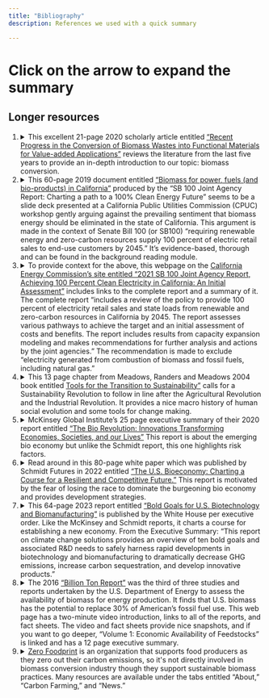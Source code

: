 ```yaml
---
title: "Bibliography"
description: References we used with a quick summary

---
```

<!-- adding style for pre tag for text wrap-->
<style>
pre {
    white-space: pre-wrap;       /* Since CSS 2.1 */
    white-space: -moz-pre-wrap;  /* Mozilla, since 1999 */
    white-space: -pre-wrap;      /* Opera 4-6 */
    white-space: -o-pre-wrap;    /* Opera 7 */
    word-wrap: break-word;       /* Internet Explorer 5.5+ */
}
</style>
# Click on the arrow to expand the summary

## Longer resources

1. <details><summary> This excellent 21-page 2020 scholarly article entitled <a href="https://www.tandfonline.com/doi/full/10.1080/14686996.2020.1848213">“Recent Progress in the Conversion of Biomass Wastes into Functional Materials for Value-added Applications”</a> reviews the literature from the last five years to provide an in-depth introduction to our topic:  biomass conversion. </summary>

    <pre>
    - In this reading they talk about research within 5 years including
        * Natural polymers
        * Biomass wastes
        * Using carbon materials as
            * Absorbents
            * Catalyst carriers
            * Electrode materials
            * Functional composites
    - Going into the third paragraph, they write about different examples of biomass including
        * Wood
        * Ag waste peels
        * Biochar
            - Online def: black carbon produced from biomass sources
                * wood chips
                * plant residues
                * manure
                * other agricultural waste products
    - Agricultural waste and biomass wastes that come from ag are produced  over  hundred million tons per year.
    - They also stated that coffee industries produce over 7 million tons of coffee grounds coffee pulp and cherry hush which ends up causing disposal problems
    - crop straw (Cellulose, hemicellulose, and lignin)
    - rice husk(cellulose (25–35%), hemicellulose (18–21%), lignin (26–31%) and silica (15–17%)) peanut shells, corn cob(contains 39–45% of glucan, 25–35% of xylan, 17–21% of lignin)
    - Natural polymers can be used instead of synthetic polymers which come from fossil resources.
        * Within all of these natural resources, the different types of polymers that come from them are often  overlooked
    - Overview of first reading: This text was meant to highlight newer ways of using natural resources other than having them dumped in landfills.  There are still some uses for biomass that have not been fully explored.
    </pre>

1. <details><summary>This 60-page 2019 document entitled <a href="pdfs/biomassForPower.pdf" class="image fit">“Biomass for power, fuels (and bio-products) in California”</a> produced by the “SB 100 Joint Agency Report: Charting a path to a 100% Clean Energy Future” seems to be a slide deck presented at a California Public Utilities Commission (CPUC) workshop gently arguing against the prevailing sentiment that biomass energy should be eliminated in the state of California. This argument is made in the context of Senate Bill 100 (or SB100) “requiring renewable energy and zero-carbon resources supply 100 percent of electric retail sales to end-use customers by 2045.” It’s evidence-based, thorough and can be found in the background reading module.</summary>

    <pre>
    - The SB 100 policy mandates that California will achieve 100 percent renewable energy and zero-carbon resources for electric retail sales to end-use customers and state agencies by December 31, 2045, while ensuring that the transition does not lead to increased greenhouse gas emissions within the western electricity grid.
    - The transition to a zero-carbon electric system faces challenges in sectors such as aviation, long-distance transport, industrial materials, and maintaining highly reliable electricity. Energy-dense liquid fuels derived from biofuels or advanced synthetic processes present potential solutions to these challenges.
    - Achieving high reliability in a power sector heavily reliant on variable renewables requires storage solutions or flexible generators with low fixed costs. Alternatives and innovations are essential to ensure grid stability and reliability.
    - California's biomass resources, including forest, urban, and agricultural biomass, offer transformation pathways for generating power, fuels, and bioproducts. These resources can be integrated to create a more sustainable energy system.
    - The utilization of solid fuel biomass in California involves a variety of agricultural and food processing residues, clean urban wood, and forest product residues. While biomass steam plants were initially constructed to mitigate pollution from open burning, they currently face challenges related to cost, efficiency, and perception of pollution. However, the significant availability of woody biomass from expanding tree and vine acreage presents opportunities for power, liquid fuel, and biogas production, while also reducing emissions from open burning and maximizing resource utilization.
    </pre>

1. <details><summary>To provide context for the above, this webpage on the <a href="https://www.energy.ca.gov/publications/2021/2021-sb-100-joint-agency-report-achieving-100-percent-clean-electricity">California Energy Commission’s site entitled “2021 SB 100 Joint Agency Report, Achieving 100 Percent Clean Electricity in California: An Initial Assessment”</a> includes links to the complete report and a summary of it. The complete report “includes a review of the policy to provide 100 percent of electricity retail sales and state loads from renewable and zero-carbon resources in California by 2045. The report assesses various pathways to achieve the target and an initial assessment of costs and benefits. The report includes results from capacity expansion modeling and makes recommendations for further analysis and actions by the joint agencies.”  The recommendation is made to exclude “electricity generated from combustion of biomass and fossil fuels, including natural gas.”</summary>

1. <details><summary>This 13 page chapter from Meadows, Randers and Meadows 2004 book entitled <a href = "https://donellameadows.org/archives/tools-for-the-transition-to-sustainability/"> Tools for the Transition to Sustainability”</a> calls for a Sustainability Revolution to follow in line after the Agricultural Revolution and the Industrial Revolution. It provides a nice macro history of human social evolution and some tools for change making. </summary>

    <pre>
    - Most “answers” for sustainability, things ‘every day people’ can do, are not cut & dry, one-fits all answers that are attainable for everyone
        - Ie buying an energy-efficient car, recycle bottles and cans, or vote
            -“if you are among those people in the world blessed with cars, bottles, cans, or elections”
        - There are five essential tools which any society that hopes to survive over the long term must utilize:
            - Visioning
            - Networking
            - Truth-telling
            - Learning
            - Loving
        - If a small group of people are persistent and consistent with the application of these then they have the potential to produce enormous change, perhaps producing a revolution
            -Revolution being defined as a large scale social, behavioral, and educational change
        - Visioning:
            - Imagining, first general then with increasing specificity, what you really want
                -Removing any and all restraints of “feasibility”
        - Networking:
            - A network is nonhierarchical, it is a web of connections among equals, held together not by force, obligation, material incentive, or social contract, but by shared values and the understanding that some tasks can be accomplished together that could never be accomplished separately.
        - Truth-telling:
            - Instead of giving information with negative undertones try to use positive ones
            - A warning about the future being a predication of doom vs a warning about the future as a recommendation to follow a different path
        - Learning:
            - Learning means the willingness to go slowly, to try things out, and to collect information about the effects of actions, including the crucial but not always welcome information that the action is not working
        - Loving:
            -Individualism and short-sightedness are the greatest problems of the current social system, we think, and the deepest cause of unsustainability. Love and compassion institutionalized in collective solutions is the better alternative.
    </pre>

1. <details><summary>McKinsey Global Institute’s 25 page executive summary of their 2020 report entitled <a href="https://www.mckinsey.com/~/media/mckinsey/industries/life%20sciences/our%20insights/the%20bio%20revolution%20innovations%20transforming%20economies%20societies%20and%20our%20lives/mgi_the%20bio%20revolution_executive%20summary_may%202020.pdf"> “The Bio Revolution: Innovations Transforming Economies, Societies, and our Lives”</a> This report is about the emerging bio economy but unlike the Schmidt report, this one highlights risk factors. </summary>

    <pre>
    - Biomolecules, biosystems, biomachines, and biocomputing are all emerging and evolving technologies, and are being adapted for commercial use.
    - Approximately 60% of physical inputs to the global economy could be produced biologically: about one-third are biological materials and the remaining two-thirds are non-biological.
    - Biotechnology advancements and currently feasible applications could be valued up to $4 trillion a year over the next 10 to 20 years.
    - Very serious risks exist with new biological capabilities and there needs to be an established proactive, rather than reactive approach moving forward.
    - There are 3 stages from lab to market: scientific research, commercial availability, and diffusion at scale.
    - Bio-literacy will need to be instituted across populations for effective risk-reward mitigations.
    - Research and development is shifting from discovery by accident to rational design.
    - Biological precision applications are advancing in medical and agricultural sciences.
    - Gene editing of human and non-human organisms show promise for increased food production and drought resistance, gene driving, and disease vector mitigation, however, there are significant ecological risks, both known and unknown, that need to be addressed.
    - Automation and AI are being employed to dramatically reduce R&D costs and throughput times.
    - Roughly 30% of private sector R&D could be in industries employing some kind of biological means of analysis, inputs, and production.
    - Current primary domains involving biotechnology research and innovation are health and agriculture.
    - Over the next 10 to 20 years, more than half of the biotechnology impact will likely be in agriculture and consumer products.
    - Over time, fully recognized biotechnology applications could address 45% of the global health burden.
    - As discoveries and advancements commence, adjacent technologies and industries may further enhance adoption speed, reduce costs, and spur rippling changes throughout global economies.
    - Knock-on economic effects may augment broader economic forces caused by increased lifespans, better health outcomes, repurposed land and commercial real estate, and rising retirement ages.
    - Biology is self-replicating, is self-sustaining, and does not respect jurisdictional boundaries.
    - The interconnected nature of biology can increase the potential for unintended consequences.
    - Low barriers to entry open the door to potential misuse with potentially fatal consequences.
    - Differing value systems make it hard to forge consensus, including on life-and-death issues.
    - Privacy issues are, and will continue to be, ongoing issues as questions about who really owns DNA sequences, genetic information, brainwave data, and eventually thoughts.
    - Socioeconomic disparities will provide unequal access to new medical technologies and may further divide the wealthy from the poor at all scales.
    - Biotechnology creation and adoption follows three broad phases: scientific research, commercialization, and diffusion.
    - Diffusion of responsibility is especially important, due to inherent risks.
    - Value propositions will play a significant role in adoption, feasibility, and cost effectiveness as emerging technologies come into the open market.
    </pre>

1. <details><summary>Read around in this 80-page white paper which was published by Schmidt Futures in 2022 entitled <a href="https://www.schmidtfutures.org/wp-content/uploads/2023/05/Bioeconomy-Task-Force-Strategy-4.14.22-4.pdf"> “The U.S. Bioeconomy: Charting a Course for a Resilient and Competitive Future.”</a> This report is motivated by the fear of losing the race to dominate the burgeoning bio economy and provides development strategies. </summary>

1. <details><summary>This 64-page 2023 report entitled <a href="https://www.whitehouse.gov/wp-content/uploads/2023/03/Bold-Goals-for-U.S.-Biotechnology-and-Biomanufacturing-Harnessing-Research-and-Development-To-Further-Societal-Goals-FINAL.pdf"> “Bold Goals for U.S. Biotechnology and Biomanufacturing”</a> is published by the White House per executive order. Like the McKinsey and Schmidt reports, it charts a course for establishing a new economy. From the Executive Summary:  “This report on climate change solutions provides an overview of ten bold goals and associated R&D needs to safely harness rapid developments in biotechnology and biomanufacturing to dramatically decrease GHG emissions, increase carbon sequestration, and develop innovative products.”</summary>

1. <details><summary>The 2016 <a href="https://www.energy.gov/eere/bioenergy/2016-billion-ton-report">“Billion Ton Report”</a> was the third of three studies and reports undertaken by the U.S. Department of Energy to assess the availability of biomass for energy production. It finds that U.S. biomass has the potential to replace 30% of American’s fossil fuel use. This web page has a two-minute video introduction, links to all of the reports, and fact sheets.  The video and fact sheets provide nice snapshots, and if you want to go deeper, “Volume 1: Economic Availability of Feedstocks” is linked and has a 12 page executive summary.</summary>

1. <details><summary><a href="https://www.zerofoodprint.org">Zero Foodprint</a> is an organization that supports food producers as they zero out their carbon emissions, so it's not directly involved in biomass conversion industry though they support sustainable biomass practices. Many resources are available under the tabs entitled “About,” “Carbon Farming,” and “News.”</summary>

    <pre>
    - Restoring the climate one meal at a time
    - Crowd funded grants are given to farmers to allow them to switch to renewable farming practices
    - How it works:
        - Consumers send 1% of every purchase from a ZFP business – often just a few cents
        - ZFP optimally and equitably distribute restore grants to farmers applicants for healthy soil projects
        - Local trusted conservation experts estimate the climate benefit, and help implement and verify carbon farming projects
    - A mere 2% increase in the carbon content of the planet’s soils could offset 100% of all greenhouse gas emissions going into the atmosphere
        - “Plants absorb carbon from the sky and turn it into sugars to eat and feed the soil which sustains their growth. (Basically, plants can transform “bad carbon” greenhouse gases in the atmosphere into “good carbon” in the form of soil biology, pulling that carbon back down where it belongs: underground)”
            - “The more living things in the soil, and the deeper the root systems, the more carbon gets sucked down from the sky”
        - There is a movement among farmers and ranchers who want to switch from extractive to renewable practices but many farmers can’t afford to take the leap
            - In 2018, American farmers lost about $60/acre before subsidies and only made $20 per acre after subsidies
                - Farmers using regenerative practices don’t qualify for subsidies
            - Cost for farmers to transition to sustainable practices is high and they do not have many options for funding.
    </pre>
